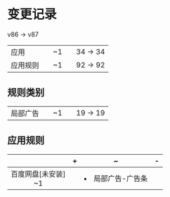 # 变更记录

v86 -> v87

||||||
|-|:-:|:-:|:-:|:-:|
|应用||~1||34 -> 34|
|应用规则||~1||92 -> 92|

## 规则类别

||||||
|-|:-:|:-:|:-:|:-:|
|局部广告||~1||19 -> 19|

## 应用规则

||+|~|-|
|:-:|-|-|-|
|百度网盘[未安装]<br>~1||<li>局部广告-广告条||
